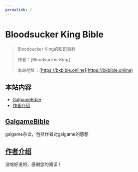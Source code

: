 ```yaml
---
permalink: /
---
```


# Bloodsucker King Bible

> Bloodsucker King的知识百科
>
> 作者：[Bloodsucker King]
>
> 本站地址：[https://bkbible.online](https://bkbible.online)

## 本站内容

- [GalgameBible](/Galbible)
- [作者介绍](/作者)


## [GalgameBible](/Galbible)

galgame杂谈，包括作者对galgame的感想


## [作者介绍](/作者)

没啥好说的，感谢您的阅读！
